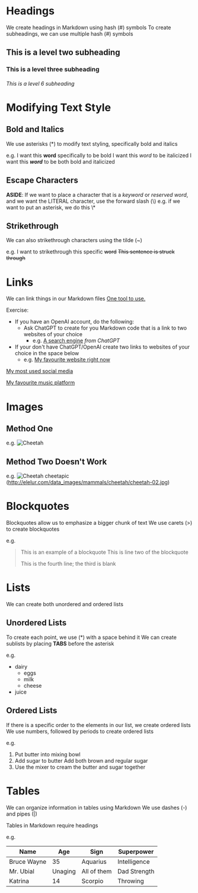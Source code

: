 
# Headings

We create headings in Markdown using hash (#) symbols
To create subheadings, we can use multiple hash (#) symbols
## This is a level two subheading

### This is a level three subheading

###### This is a level 6 subheading



# Modifying Text Style

## Bold and Italics
We use asterisks (\*) to modify text styling, specifically bold and italics

e.g.
I want this **word** specifically to be bold
I want this *word* to be italicized
I want this ***word*** to be both bold and italicized

## Escape Characters
**ASIDE**: If we want to place a character that is a *keyword* or *reserved word*, and we want the LITERAL character, use the forward slash (\\)
	e.g. if we want to put an asterisk, we do this   \\\*

## Strikethrough
We can also strikethrough characters using the tilde (~)

e.g.
I want to strikethrough this specific ~~word~~
~~This sentence is struck through~~



# Links

We can link things in our Markdown files
[One tool to use.](https://chat.openai.com)

Exercise:
* If you have an OpenAI account, do the following:
	* Ask ChatGPT to create for you Markdown code that is a link to two websites of your choice
		* e.g. [A search engine](https://nyt.com) *from ChatGPT*
* If your don't have ChatGPT/OpenAI create two links to websites of your choice in the space below
	* e.g. [My favourite website right now](https://google.com)

[My most used social media](https://www.instagram.com)

[My favourite music platform](https://open.spotify.com)



# Images

## Method One

e.g.
![Cheetah](http://elelur.com/data_images/mammals/cheetah/cheetah-02.jpg)

## Method Two Doesn't Work

e.g.
![Cheetah](cheetahpic)
cheetapic (http://elelur.com/data_images/mammals/cheetah/cheetah-02.jpg)


# Blockquotes

Blockquotes allow us to emphasize a bigger chunk of text
We use carets (>) to create blockquotes

e.g.
> This is an example of a blockquote
> This is line two of the blockquote
>
> This is the fourth line; the third is blank


# Lists

We can create both unordered and ordered lists

## Unordered Lists

To create each point, we use (\*) with a space behind it
We can create sublists by placing **TABS** before the asterisk

e.g.
* dairy
	* eggs
	* milk
	* cheese
* juice

## Ordered Lists

If there is a specific order to the elements in our list, we create ordered lists
We use numbers, followed by periods to create ordered lists

e.g.
1. Put butter into mixing bowl
2. Add sugar to butter
   Add both brown and regular sugar
3. Use the mixer to cream the butter and sugar together


# Tables

We can organize information in tables using Markdown
We use dashes (-) and pipes (|)

Tables in Markdown require headings

e.g.

| Name        | Age     | Sign        | Superpower   |
| ---         | ---     | ---         | ---          |
| Bruce Wayne | 35      | Aquarius    | Intelligence |
| Mr. Ubial   | Unaging | All of them | Dad Strength |
| Katrina     | 14      | Scorpio     | Throwing     |

